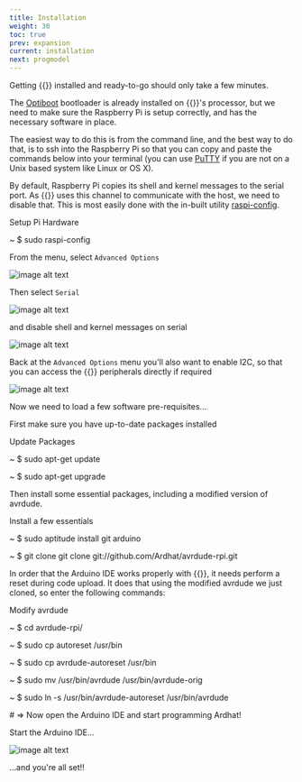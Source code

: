 ```yaml
---
title: Installation
weight: 30
toc: true
prev: expansion
current: installation
next: progmodel
---
```



Getting {{<ardhat>}} installed and ready-to-go should only take a few minutes.

The [Optiboot](/doc/upgrading) bootloader is already installed on {{<ardhat>}}'s processor, but we need to make sure the Raspberry Pi is setup correctly, and has the necessary software in place.  

The easiest way to do this is from the command line, and the best way to do that, is to ssh into the Raspberry Pi so that you can copy and paste the commands below into your terminal (you can use [PuTTY](http://www.chiark.greenend.org.uk/~sgtatham/putty/download.html) if you are not on a Unix based system like Linux or OS X).

By default, Raspberry Pi copies its shell and kernel messages to the serial port. As {{<ardhat>}} uses this channel to communicate with the host, we need to disable that. This is most easily done with the in-built utility [raspi-config](https://www.raspberrypi.org/documentation/configuration/raspi-config.md).


<section class="quickstart" >
  <div class="grid">
    <div class="unit .half code">
      <p class="title">Setup Pi Hardware</p>
      <div class="shell">
        <p class="line">
          <span class="path">~</span>
          <span class="prompt">$</span>
          <span class="command">sudo raspi-config</span>
        </p>        
      </div>
    </div>
    <div class="clear"></div>
  </div>
</section>

From the menu, select `Advanced Options`

![image alt text](/media/raspi-config.png)


Then select `Serial`

![image alt text](/media/raspi-config-serial.png)

and disable shell and kernel messages on serial

![image alt text](/media/raspi-config-serial-no.png)

Back at the `Advanced Options` menu you'll also want to enable I2C, so that you can access the {{<ardhat>}} peripherals directly if required

![image alt text](/media/raspi-config-I2C.png)


Now we need to load a few software pre-requisites...

First make sure you have up-to-date packages installed

<section class="quickstart" >
  <div class="grid">
    <div class="unit .half code">
      <p class="title">Update Packages</p>
      <div class="shell">
        <p class="line">
          <span class="path">~</span>
          <span class="prompt">$</span>
          <span class="command">sudo apt-get update</span>
        </p>        
        <p class="line">
          <span class="path">~</span>
          <span class="prompt">$</span>
          <span class="command">sudo apt-get upgrade</span>
        </p>
      </div>
    </div>
    <div class="clear"></div>
  </div>
</section>

Then install some essential packages, including a modified version of avrdude.

<section class="quickstart" >
  <div class="grid">
    <div class="unit .half code">
      <p class="title">Install a few essentials </p>
      <div class="shell">
        <p class="line">
          <span class="path">~</span>
          <span class="prompt">$</span>
          <span class="command">sudo aptitude install git arduino</span>
        </p>        
        <p class="line">
          <span class="path">~</span>
          <span class="prompt">$</span>
          <span class="command">git clone git clone git://github.com/Ardhat/avrdude-rpi.git</span>
        </p>
      </div>
    </div>
    <div class="clear"></div>
  </div>
</section>

In order that the Arduino IDE works properly with {{<ardhat>}}, it needs perform a reset during code upload. It does that using the modified avrdude we just cloned, so enter the following commands:  

<section class="quickstart" >
  <div class="grid">
    <div class="unit .half code">
      <p class="title">Modify avrdude</p>
      <div class="shell">
        <p class="line">
          <span class="path">~</span>
          <span class="prompt">$</span>
          <span class="command">cd avrdude-rpi/</span>
        </p>        <p class="line">
          <span class="path">~</span>
          <span class="prompt">$</span>
          <span class="command">sudo cp autoreset /usr/bin</span>
        </p>
        <p class="line">
          <span class="path">~</span>
          <span class="prompt">$</span>
          <span class="command">sudo cp avrdude-autoreset /usr/bin</span>
        </p>
        <p class="line">
          <span class="path">~</span>
          <span class="prompt">$</span>
          <span class="command">sudo mv /usr/bin/avrdude /usr/bin/avrdude-orig</span>
        </p>
        <p class="line">
          <span class="path">~</span>
          <span class="prompt">$</span>
          <span class="command">sudo ln -s /usr/bin/avrdude-autoreset /usr/bin/avrdude</span>
        </p>
        <p class="line">
          <span class="output"># => Now open the Arduino IDE and start programming Ardhat!</span>
        </p>
      </div>
    </div>
    <div class="clear"></div>
  </div>
</section>

Start the Arduino IDE...
  



![image alt text](/media/ArdhatIDE.jpg)


...and you're all set!!
